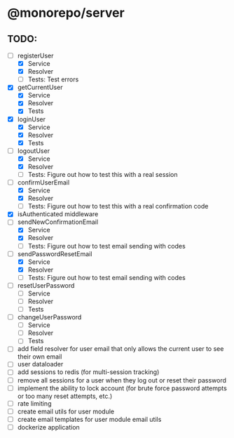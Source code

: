 # @monorepo/server

## TODO:

- [ ] registerUser
  - [x] Service
  - [x] Resolver
  - [ ] Tests: Test errors
- [x] getCurrentUser
  - [x] Service
  - [x] Resolver
  - [x] Tests
- [x] loginUser
  - [x] Service
  - [x] Resolver
  - [x] Tests
- [ ] logoutUser
  - [x] Service
  - [x] Resolver
  - [ ] Tests: Figure out how to test this with a real session
- [ ] confirmUserEmail
  - [x] Service
  - [x] Resolver
  - [ ] Tests: Figure out how to test this with a real confirmation code
- [x] isAuthenticated middleware
- [ ] sendNewConfirmationEmail
  - [x] Service
  - [x] Resolver
  - [ ] Tests: Figure out how to test email sending with codes
- [ ] sendPasswordResetEmail
  - [x] Service
  - [x] Resolver
  - [ ] Tests: Figure out how to test email sending with codes
- [ ] resetUserPassword
  - [ ] Service
  - [ ] Resolver
  - [ ] Tests
- [ ] changeUserPassword
  - [ ] Service
  - [ ] Resolver
  - [ ] Tests
- [ ] add field resolver for user email that only allows the current user to see their own email
- [ ] user dataloader
- [ ] add sessions to redis (for multi-session tracking)
- [ ] remove all sessions for a user when they log out or reset their password
- [ ] implement the ability to lock account (for brute force password attempts or too many reset attempts, etc.)
- [ ] rate limiting
- [ ] create email utils for user module
- [ ] create email templates for user module email utils
- [ ] dockerize application
